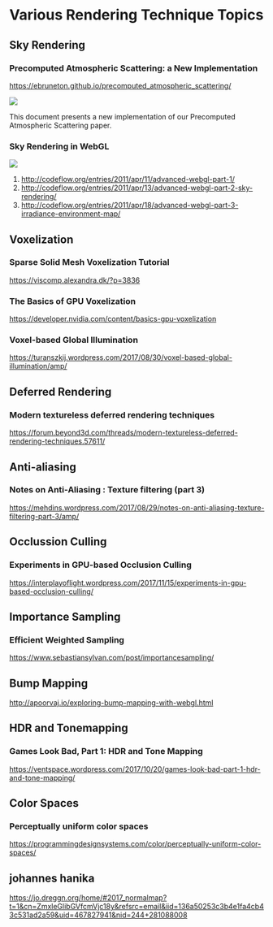 # Various Rendering Technique Topics

## Sky Rendering

### Precomputed Atmospheric Scattering: a New Implementation
https://ebruneton.github.io/precomputed_atmospheric_scattering/

![](https://ebruneton.github.io/precomputed_atmospheric_scattering/atmosphere/reference/LuminanceCombineTexturesSpectralAlbedo2.png)

This document presents a new implementation of our Precomputed Atmospheric Scattering paper.

### Sky Rendering in WebGL
![](http://codeflow.org/entries/2011/apr/11/advanced-webgl-part-1/screenshots/sunrise_thumb.jpg)

1. http://codeflow.org/entries/2011/apr/11/advanced-webgl-part-1/
2. http://codeflow.org/entries/2011/apr/13/advanced-webgl-part-2-sky-rendering/
3. http://codeflow.org/entries/2011/apr/18/advanced-webgl-part-3-irradiance-environment-map/

## Voxelization

### Sparse Solid Mesh Voxelization Tutorial
https://viscomp.alexandra.dk/?p=3836

### The Basics of GPU Voxelization
https://developer.nvidia.com/content/basics-gpu-voxelization

### Voxel-based Global Illumination
https://turanszkij.wordpress.com/2017/08/30/voxel-based-global-illumination/amp/

## Deferred Rendering

### Modern textureless deferred rendering techniques
https://forum.beyond3d.com/threads/modern-textureless-deferred-rendering-techniques.57611/

## Anti-aliasing

### Notes on Anti-Aliasing : Texture filtering (part 3)
https://mehdins.wordpress.com/2017/08/29/notes-on-anti-aliasing-texture-filtering-part-3/amp/

## Occlussion Culling

### Experiments in GPU-based Occlusion Culling
 https://interplayoflight.wordpress.com/2017/11/15/experiments-in-gpu-based-occlusion-culling/

## Importance Sampling

### Efficient Weighted Sampling
 https://www.sebastiansylvan.com/post/importancesampling/

## Bump Mapping
 http://apoorvaj.io/exploring-bump-mapping-with-webgl.html

## HDR and Tonemapping

### Games Look Bad, Part 1: HDR and Tone Mapping
https://ventspace.wordpress.com/2017/10/20/games-look-bad-part-1-hdr-and-tone-mapping/

## Color Spaces

### Perceptually uniform color spaces
https://programmingdesignsystems.com/color/perceptually-uniform-color-spaces/

## johannes hanika
https://jo.dreggn.org/home/#2017_normalmap?t=1&cn=ZmxleGlibGVfcmVjc18y&refsrc=email&iid=136a50253c3b4e1fa4cb43c531ad2a59&uid=467827941&nid=244+281088008



